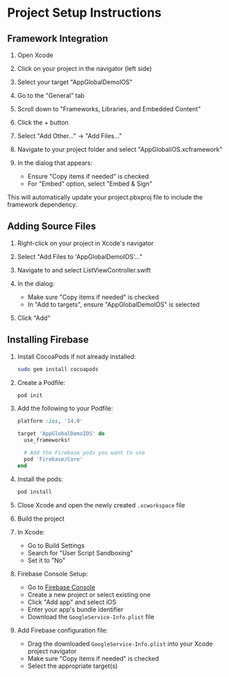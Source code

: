 # Project Setup Instructions

## Framework Integration

1. Open Xcode

2. Click on your project in the navigator (left side)

3. Select your target "AppGlobalDemoIOS"

4. Go to the "General" tab

5. Scroll down to "Frameworks, Libraries, and Embedded Content"

6. Click the + button

7. Select "Add Other..." -> "Add Files..."

8. Navigate to your project folder and select "AppGlobaliOS.xcframework"

9. In the dialog that appears:
   - Ensure "Copy items if needed" is checked
   - For "Embed" option, select "Embed & Sign"

This will automatically update your project.pbxproj file to include the framework dependency.

## Adding Source Files

1. Right-click on your project in Xcode's navigator

2. Select "Add Files to 'AppGlobalDemoIOS'..."

3. Navigate to and select ListViewController.swift

4. In the dialog:
   - Make sure "Copy items if needed" is checked
   - In "Add to targets", ensure "AppGlobalDemoIOS" is selected

5. Click "Add"


## Installing Firebase
1. Install CocoaPods if not already installed:
   ```bash
   sudo gem install cocoapods
   ```

2. Create a Podfile:
   ```bash
   pod init
   ```

3. Add the following to your Podfile:
   ```ruby
   platform :ios, '14.0'

   target 'AppGlobalDemoIOS' do
     use_frameworks!

     # Add the Firebase pods you want to use
     pod 'Firebase/Core'
   end
   ```

4. Install the pods:
   ```bash
   pod install
   ```

5. Close Xcode and open the newly created `.xcworkspace` file

6. Build the project

7. In Xcode:
   - Go to Build Settings
   - Search for "User Script Sandboxing"
   - Set it to "No"

8. Firebase Console Setup:
   - Go to [Firebase Console](https://console.firebase.google.com/)
   - Create a new project or select existing one
   - Click "Add app" and select iOS
   - Enter your app's bundle identifier
   - Download the `GoogleService-Info.plist` file

9. Add Firebase configuration file:
   - Drag the downloaded `GoogleService-Info.plist` into your Xcode project navigator
   - Make sure "Copy items if needed" is checked
   - Select the appropriate target(s)

